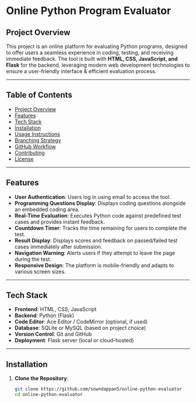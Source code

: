 # **Online Python Program Evaluator**

## **Project Overview**
This project is an online platform for evaluating Python programs, designed to offer users a seamless experience in coding, testing, and receiving immediate feedback. The tool is built with **HTML, CSS, JavaScript, and Flask** for the backend, leveraging modern web development technologies to ensure a user-friendly interface & efficient evaluation process.

---

## **Table of Contents**
- [Project Overview](#project-overview)
- [Features](#features)
- [Tech Stack](#tech-stack)
- [Installation](#installation)
- [Usage Instructions](#usage-instructions)
- [Branching Strategy](#branching-strategy)
- [GitHub Workflow](#github-workflow)
- [Contributing](#contributing)
- [License](#license)

---

## **Features**
- **User Authentication**: Users log in using email to access the tool.
- **Programming Questions Display**: Displays coding questions alongside an embedded coding area.
- **Real-Time Evaluation**: Executes Python code against predefined test cases and provides instant feedback.
- **Countdown Timer**: Tracks the time remaining for users to complete the test.
- **Result Display**: Displays scores and feedback on passed/failed test cases immediately after submission.
- **Navigation Warning**: Alerts users if they attempt to leave the page during the test.
- **Responsive Design**: The platform is mobile-friendly and adapts to various screen sizes.

---

## **Tech Stack**
- **Frontend**: HTML, CSS, JavaScript
- **Backend**: Python (Flask)
- **Code Editor**: Ace Editor / CodeMirror (optional, if used)
- **Database**: SQLite or MySQL (based on project choice)
- **Version Control**: Git and GitHub
- **Deployment**: Flask server (local or cloud-hosted)

---

## **Installation**
1. **Clone the Repository**:
   ```bash
   git clone https://github.com/sowndappan5/online-python-evaluator
   cd online-python-evaluator
